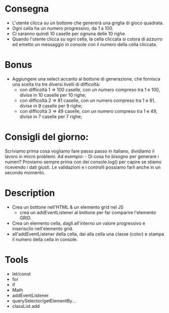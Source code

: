 # Consegna
- L'utente clicca su un bottone che genererà una griglia di gioco quadrata.
- Ogni cella ha un numero progressivo, da 1 a 100.
- Ci saranno quindi 10 caselle per ognuna delle 10 righe.
- Quando l'utente clicca su ogni cella, la cella cliccata si colora di azzurro ed emetto un messaggio in console con il numero della cella cliccata.
# Bonus
- Aggiungere una select accanto al bottone di generazione, che fornisca una scelta tra tre diversi livelli di difficoltà:
    - con difficoltà 1 => 100 caselle, con un numero compreso tra 1 e 100, divise in 10 caselle per 10 righe;
    - con difficoltà 2 => 81 caselle, con un numero compreso tra 1 e 81, divise in 9 caselle per 9 righe;
    - con difficoltà 3 => 49 caselle, con un numero compreso tra 1 e 49, divise in 7 caselle per 7 righe;
# Consigli del giorno:
Scriviamo prima cosa vogliamo fare passo passo in italiano, dividiamo il lavoro in micro problemi.
Ad esempio:
    - Di cosa ho bisogno per generare i numeri?
Proviamo sempre prima con dei console.log() per capire se stiamo ricevendo i dati giusti.
Le validazioni e i controlli possiamo farli anche in un secondo momento.

# Description
- Crea un bottone nell'HTML & un elemento grid nel JS
    - crea un addEventListener al bottone per far comparire l'elemento GRID.
- Crea un elemento cella, dagli all'interno un valore progressivo e inseriscilo nell'elemento grid.
- all'addEventListener della cella, dai alla cella una classe (color) e stampa il numero della cella in console.

# Tools
- let/const
- for
- if
- Math
- addEventListener
- querySelector/getElementBy...
- classList.add

